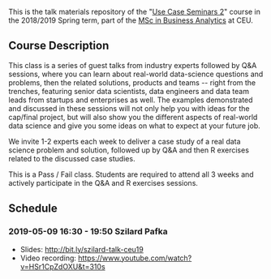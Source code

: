 This is the talk materials repository of the "[Use Case Seminars 2](https://courses.ceu.edu/courses/2018-2019/use-case-seminars-2)" course in the 2018/2019 Spring term, part of the [MSc in Business Analytics](https://courses.ceu.edu/programs/ms/master-science-business-analytics) at CEU.

## Course Description

This class is a series of guest talks from industry experts followed by Q&A sessions, where you can learn about real-world data-science questions and problems, then the related solutions, products and teams -- right from the trenches, featuring senior data scientists, data engineers and data team leads from startups and enterprises as well. The examples demonstrated and discussed in these sessions will not only help you with ideas for the cap/final project, but will also show you the different aspects of real-world data science and give you some ideas on what to expect at your future job.

We invite 1-2 experts each week to deliver a case study of a real data science problem and solution, followed up by Q&A and then R exercises related to the discussed case studies.

This is a Pass / Fail class. Students are required to attend all 3 weeks and actively participate in the Q&A and R exercises sessions.

## Schedule

### 2019-05-09 16:30 - 19:50 Szilard Pafka

* Slides: http://bit.ly/szilard-talk-ceu19
* Video recording: https://www.youtube.com/watch?v=HSr1CpZdOXU&t=310s

